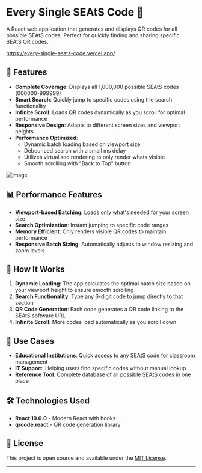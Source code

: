 # Every Single SEAtS Code 🚀

A React web application that generates and displays QR codes for all possible SEAtS codes. Perfect for quickly finding and sharing specific SEAtS QR codes. 

https://every-single-seats-code.vercel.app/

## 🌟 Features

- **Complete Coverage**: Displays all 1,000,000 possible SEAtS codes (000000-999999)
- **Smart Search**: Quickly jump to specific codes using the search functionality
- **Infinite Scroll**: Loads QR codes dynamically as you scroll for optimal performance
- **Responsive Design**: Adapts to different screen sizes and viewport heights
- **Performance Optimized**:
  - Dynamic batch loading based on viewport size
  - Debounced search with a small ms delay
  - Utilizes virtualised rendering to only render whats visible
  - Smooth scrolling with "Back to Top" button
 
![image](https://github.com/user-attachments/assets/aedabcb2-044b-47ff-b6fa-8aecf0a58f11)

## 📊 Performance Features

- **Viewport-based Batching**: Loads only what's needed for your screen size
- **Search Optimization**: Instant jumping to specific code ranges
- **Memory Efficient**: Only renders visible QR codes to maintain performance
- **Responsive Batch Sizing**: Automatically adjusts to window resizing and zoom levels

## 📱 How It Works

1. **Dynamic Loading**: The app calculates the optimal batch size based on your viewport height to ensure smooth scrolling
2. **Search Functionality**: Type any 6-digit code to jump directly to that section
3. **QR Code Generation**: Each code generates a QR code linking to the SEAtS software URL
4. **Infinite Scroll**: More codes load automatically as you scroll down

## 🎯 Use Cases

- **Educational Institutions**: Quick access to any SEAtS code for classroom management
- **IT Support**: Helping users find specific codes without manual lookup
- **Reference Tool**: Complete database of all possible SEAtS codes in one place

## 🛠️ Technologies Used

- **React 19.0.0** - Modern React with hooks
- **qrcode.react** - QR code generation library

## 📄 License

This project is open source and available under the [MIT License](LICENSE).

---
